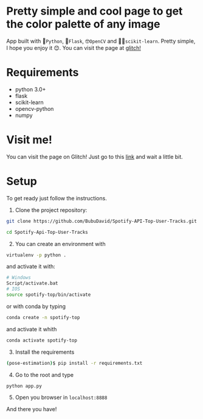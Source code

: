 # Pretty simple and cool page to get the color palette of any image

App built with 🐍`Python`, 🧪`Flask`, 🤓`OpenCV` and 👩‍🔬`scikit-learn`. Pretty simple, I hope you enjoy it 😊. You can visit the page at [glitch!](http://color-palette-bubupicker.glitch.me/)

# Requirements

- python 3.0+
- flask
- scikit-learn
- opencv-python
- numpy

# Visit me!
You can visit the page on Glitch! Just go to this [link](http://color-palette-bubupicker.glitch.me/) and wait a little bit.

# Setup

To get ready just follow the instructions.

1. Clone the project repository:

```bash
git clone https://github.com/BubuDavid/Spotify-API-Top-User-Tracks.git

cd Spotify-Api-Top-User-Tracks
```

2. You can create an environment with

```bash
virtualenv -p python .
```

and activate it with:

```bash
# Windows
Script/activate.bat
# IOS
source spotify-top/bin/activate
```

or with conda by typing

```bash
conda create -n spotify-top
```

and activate it whith

```bash
conda activate spotify-top
```

3. Install the requirements

```bash
(pose-estimation)$ pip install -r requirements.txt
```

4. Go to the root and type

```bash
python app.py
```

5. Open you browser in `localhost:8888`

And there you have!
